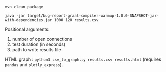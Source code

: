 `mvn clean package`

`java -jar target/bug-report-graal-compiler-warmup-1.0.0-SNAPSHOT-jar-with-dependencies.jar 1000 120 results.csv`

Positional arguments:

1. number of open connections
2. test duration (in seconds)
3. path to write results file

HTML graph : `python3 csv_to_graph.py results.csv results.html` (requires `pandas` and `plotly_express`).
